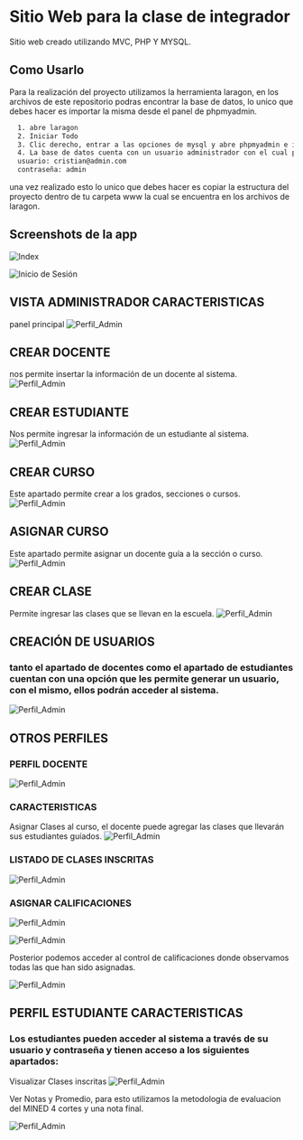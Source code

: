 
# Sitio Web para la clase de integrador 

Sitio web creado utilizando MVC, PHP Y MYSQL.




## Como Usarlo

Para la realización del proyecto utilizamos la herramienta laragon, en los archivos de este repositorio podras encontrar la base de datos, lo unico que debes hacer es importar la misma desde el panel de phpmyadmin. 

```bash
  1. abre laragon
  2. Iniciar Todo
  3. Clic derecho, entrar a las opciones de mysql y abre phpmyadmin e importa la base de datos.
  4. La base de datos cuenta con un usuario administrador con el cual podremos empezar a realizar las pruebas:
  usuario: cristian@admin.com
  contraseña: admin
```



una vez realizado esto lo unico que debes hacer es copiar la estructura del proyecto dentro de tu carpeta www la cual se encuentra en los archivos de laragon. 

## Screenshots de la app
![Index](./img/ScreenShots/principal.PNG)

![Inicio de Sesión](./img/ScreenShots/login.PNG)

## VISTA ADMINISTRADOR CARACTERISTICAS
panel principal
![Perfil_Admin](./img/ScreenShots/VistaAdmin.jpg)

## CREAR DOCENTE 
nos permite insertar la información de un docente al sistema.
![Perfil_Admin](./img/ScreenShots/CrearDocente.png)

## CREAR ESTUDIANTE 
Nos permite ingresar la información de un estudiante al sistema.
![Perfil_Admin](./img/ScreenShots/CrearEstudiante.png)

## CREAR CURSO 
Este apartado permite crear a los grados, secciones o cursos. 
![Perfil_Admin](./img/ScreenShots/CrearCurso.png)

## ASIGNAR CURSO
Este apartado permite asignar un docente guía a la sección o curso.  
![Perfil_Admin](./img/ScreenShots/AsignarCurso.png)

## CREAR CLASE  
Permite ingresar las clases que se llevan en la escuela. 
![Perfil_Admin](./img/ScreenShots/CrearClase.png)

## CREACIÓN DE USUARIOS 
### tanto el apartado de docentes como el apartado de estudiantes cuentan con una opción que les permite generar un usuario, con el mismo, ellos podrán acceder al sistema. 
![Perfil_Admin](./img/ScreenShots/CREARUSUARIODOCENTE.png)

## OTROS PERFILES 
### PERFIL DOCENTE
![Perfil_Admin](./img/ScreenShots/VistaDocente.png)

### CARACTERISTICAS
Asignar Clases al curso, el docente puede agregar las clases que llevarán sus estudiantes guíados.
![Perfil_Admin](./img/ScreenShots/AsignarCurso.png)

### LISTADO DE CLASES INSCRITAS 
![Perfil_Admin](./img/ScreenShots/ClasesInscritas.png)

### ASIGNAR CALIFICACIONES
![Perfil_Admin](./img/ScreenShots/AsignarCalificaciones.png)

![Perfil_Admin](./img/ScreenShots/AddCalificacion.png)

Posterior podemos acceder al control de calificaciones donde observamos todas las que han sido asignadas.

![Perfil_Admin](./img/ScreenShots/ControlCalificaciones.png)

## PERFIL ESTUDIANTE CARACTERISTICAS 
### Los estudiantes pueden acceder al sistema a través de su usuario y contraseña y tienen acceso a los siguientes apartados: 

Visualizar Clases inscritas 
![Perfil_Admin](./img/ScreenShots/1.png)

Ver Notas y Promedio, para esto utilizamos la metodologia de evaluacion del MINED 4 cortes y una nota final. 

![Perfil_Admin](./img/ScreenShots/2.png)